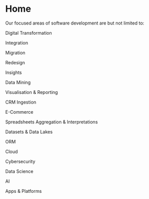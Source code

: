 # Home

Our focused areas of software development are but not limited to:

Digital Transformation 

Integration

Migration 

Redesign

Insights

Data Mining

Visualisation & Reporting

CRM Ingestion

E-Commerce

Spreadsheets Aggregation & Interpretations 

Datasets & Data Lakes

ORM

Cloud

Cybersecurity

Data Science

AI

Apps & Platforms
